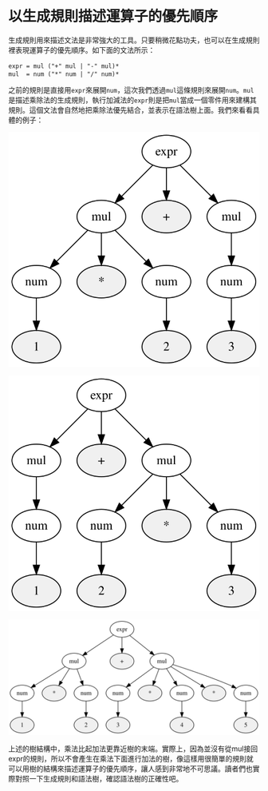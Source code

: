 # 以生成規則描述運算子的優先順序

生成規則用來描述文法是非常強大的工具。只要稍微花點功夫，也可以在生成規則裡表現運算子的優先順序。如下面的文法所示：

```text
expr = mul ("+" mul | "-" mul)*
mul  = num ("*" num | "/" num)*
```

之前的規則是直接用`expr`來展開`num`，這次我們透過`mul`這條規則來展開`num`。`mul`是描述乘除法的生成規則，執行加減法的`expr`則是把`mul`當成一個零件用來建構其規則。這個文法會自然地把乘除法優先結合，並表示在語法樹上面。我們來看看具體的例子：

![1\*2+3&#x7684;&#x8A9E;&#x6CD5;&#x6A39;](../../.gitbook/assets/index%20%2810%29.svg)

![1+2\*3&#x7684;&#x8A9E;&#x6CD5;&#x6A39;](../../.gitbook/assets/index%20%284%29.svg)

![1\*2+3\*4\*5&#x7684;&#x8A9E;&#x6CD5;&#x6A39;](../../.gitbook/assets/index.svg)

上述的樹結構中，乘法比起加法更靠近樹的末端。實際上，因為並沒有從mul接回expr的規則，所以不會產生在乘法下面進行加法的樹，像這樣用很簡單的規則就可以用樹的結構來描述運算子的優先順序，讓人感到非常地不可思議。讀者們也實際對照一下生成規則和語法樹，確認語法樹的正確性吧。

